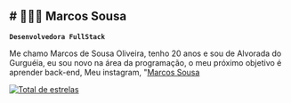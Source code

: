 ## # 👩🏻‍💻 Marcos Sousa

**`Desenvolvedora FullStack`**

Me chamo Marcos de Sousa Oliveira, tenho 20 anos e sou de  Alvorada do Gurguéia, eu sou novo na área da programação, o meu próximo objetivo é aprender back-end, Meu instagram, "[Marcos Sousa](https://www.instagram.com/marcos_sousa_204?utm_source=qr&igsh=em85YmtsMjQ2Zm1p) 

 <a href="https://github.com/Marcos-Sousa-Oliveira?tab=repositories&sort=stargazers">
        <img 
            alt="Total de estrelas" 
            title="Total de estrelas GitHub" 
            src="https://custom-icon-badges.demolab.com/github/stars/Marcos-Sousa-Oliveira?color=55960c&style=for-the-badge&labelColor=488207&logo=star&label=estrelas"
        />
    </a>
